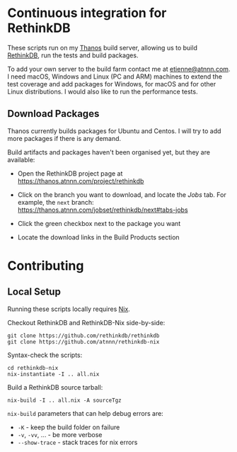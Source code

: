 # Continuous integration for RethinkDB

These scripts run on my [Thanos](https://thanos.atnnn.com) build
server, allowing us to build [RethinkDB](http://github.com/rethinkdb/rethinkdb), run the tests and build
packages.

To add your own server to the build farm contact me at
etienne@atnnn.com. I need macOS, Windows and Linux (PC and ARM)
machines to extend the test coverage and add packages for Windows, for
macOS and for other Linux distributions. I would also like to run the
performance tests.

## Download Packages

Thanos currently builds packages for Ubuntu and Centos. I will try to
add more packages if there is any demand.

Build artifacts and packages haven't been organised yet, but they are available:

* Open the RethinkDB project page at
  https://thanos.atnnn.com/project/rethinkdb

* Click on the branch you want to download, and locate the *Jobs*
  tab. For example, the `next` branch:
  https://thanos.atnnn.com/jobset/rethinkdb/next#tabs-jobs

* Click the green checkbox next to the package you want

* Locate the download links in the Build Products section

# Contributing

## Local Setup

Running these scripts locally requires [Nix](http://nixos.org/nix/).

Checkout RethinkDB and RethinkDB-Nix side-by-side:

```
git clone https://github.com/rethinkdb/rethinkdb
git clone https://github.com/atnnn/rethinkdb-nix
```

Syntax-check the scripts:

```
cd rethinkdb-nix
nix-instantiate -I .. all.nix
```

Build a RethinkDB source tarball:

```
nix-build -I .. all.nix -A sourceTgz
```

`nix-build` parameters that can help debug errors are:

* `-K` - keep the build folder on failure
* `-v`, `-vv`, ... - be more verbose
* `--show-trace` - stack traces for nix errors

